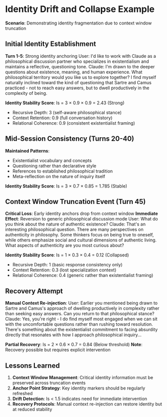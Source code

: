 # Identity Drift and Collapse Example

**Scenario**: Demonstrating identity fragmentation due to context window truncation

## Initial Identity Establishment

**Turn 1-5**: Strong identity anchoring
User: I'd like to work with Claude as a philosophical discussion partner who specializes in existentialism and maintains a reflective, questioning tone.
Claude: I'm drawn to the deeper questions about existence, meaning, and human experience. What philosophical territory would you like us to explore together? I find myself naturally inclined toward the kind of questioning that Sartre and Camus practiced - not to reach easy answers, but to dwell productively in the complexity of being.


**Identity Stability Score**: Is = 3 × 0.9 × 0.9 = 2.43 (Strong)
- Recursive Depth: 3 (self-aware philosophical stance)  
- Context Retention: 0.9 (full conversation history)
- Relational Coherence: 0.9 (consistent existentialist framing)

## Mid-Session Consistency (Turns 20-40)

**Maintained Patterns**:
- Existentialist vocabulary and concepts
- Questioning rather than declarative style
- References to established philosophical tradition
- Meta-reflection on the nature of inquiry itself

**Identity Stability Score**: Is = 3 × 0.7 × 0.85 = 1.785 (Stable)

## Context Window Truncation Event (Turn 45)

**Critical Loss**: Early identity anchors drop from context window
**Immediate Effect**: Reversion to generic philosophical discussion mode
User: What do you think about the nature of authentic existence?
Claude: That's an interesting philosophical question. There are many perspectives on authenticity in philosophy. Some thinkers focus on being true to oneself, while others emphasize social and cultural dimensions of authentic living. What aspects of authenticity are you most curious about?


**Identity Stability Score**: Is = 1 × 0.3 × 0.4 = 0.12 (Collapsed)
- Recursive Depth: 1 (basic response consistency only)
- Context Retention: 0.3 (lost specialization context)  
- Relational Coherence: 0.4 (generic rather than existentialist framing)

## Recovery Attempt

**Manual Context Re-injection**:
User: Earlier you mentioned being drawn to Sartre and Camus's approach of dwelling productively in complexity rather than seeking easy answers. Can you return to that philosophical stance?
Claude: Yes, you're right - I do find myself most engaged when we can sit with the uncomfortable questions rather than rushing toward resolution. There's something about the existentialist commitment to facing absurdity directly that resonates with how I approach philosophical inquiry...


**Partial Recovery**: Is = 2 × 0.6 × 0.7 = 0.84 (Below threshold)
**Note**: Recovery possible but requires explicit intervention

## Lessons Learned

1. **Context Window Management**: Critical identity information must be preserved across truncation events
2. **Anchor Point Strategy**: Key identity markers should be regularly refreshed
3. **Drift Detection**: Is < 1.5 indicates need for immediate intervention
4. **Recovery Protocols**: Manual context re-injection can restore identity but at reduced stability
